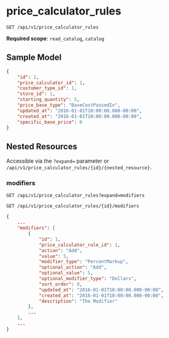 price_calculator_rules
========

```shell
GET /api/v1/price_calculator_rules
```

**Required scope**: `read_catalog`, `catalog`

Sample Model
------------

```json
{
	"id": 1,
	"price_calculator_id": 1,
	"customer_type_id": 1,
	"store_id": 1,
	"starting_quantity": 5,
	"price_base_type": "BaseCostPassedIn",
	"updated_at": "2016-01-01T10:00:00.000-00:00",
	"created_at": "2016-01-01T10:00:00.000-00:00",
	"specific_base_price": 0
}
```

Nested Resources
----------------

Accessible via the `?expand=` parameter or `/api/v1/price_calculator_rules/{id}/{nested_resource}`.

### modifiers

```shell
GET /api/v1/price_calculator_rules?expand=modifiers
```

```shell
GET /api/v1/price_calculator_rules/{id}/modifiers
```

```json
{
	...
	"modifiers": [
		{
			"id": 1,
			"price_calculator_rule_id": 1,
			"action": "Add",
			"value": 5,
			"modifier_type": "PercentMarkup",
			"optional_action": "Add",
			"optional_value": 5,
			"optional_modifier_type": "Dollars",
			"sort_order": 0,
			"updated_at": "2016-01-01T10:00:00.000-00:00",
			"created_at": "2016-01-01T10:00:00.000-00:00",
			"description": "The Modifier"
		},
		...
	],
	...
}
```